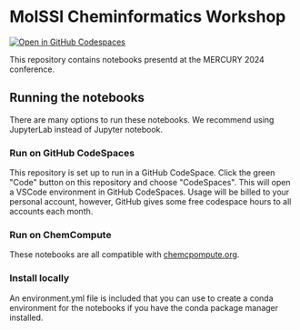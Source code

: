 # MolSSI Cheminformatics Workshop

[![Open in GitHub Codespaces](https://github.com/codespaces/badge.svg)](https://codespaces.new/molssi-education/molssi-cheminformatics)

This repository contains notebooks presentd at the MERCURY 2024 conference.


## Running the notebooks

There are many options to run these notebooks. We recommend using JupyterLab instead of Jupyter notebook.

### Run on GitHub CodeSpaces
This repository is set up to run in a GitHub CodeSpace. Click the green "Code" button on this repository and choose "CodeSpaces". This will open a VSCode environment in GitHub CodeSpaces. Usage will be billed to your personal account, however, GitHub gives some free codespace hours to all accounts each month.

### Run on ChemCompute
These notebooks are all compatible with [chemcpompute.org](https://chemcompute.org/).

### Install locally
An environment.yml file is included that you can use to create a conda environment for the notebooks if you have the conda package manager installed.
